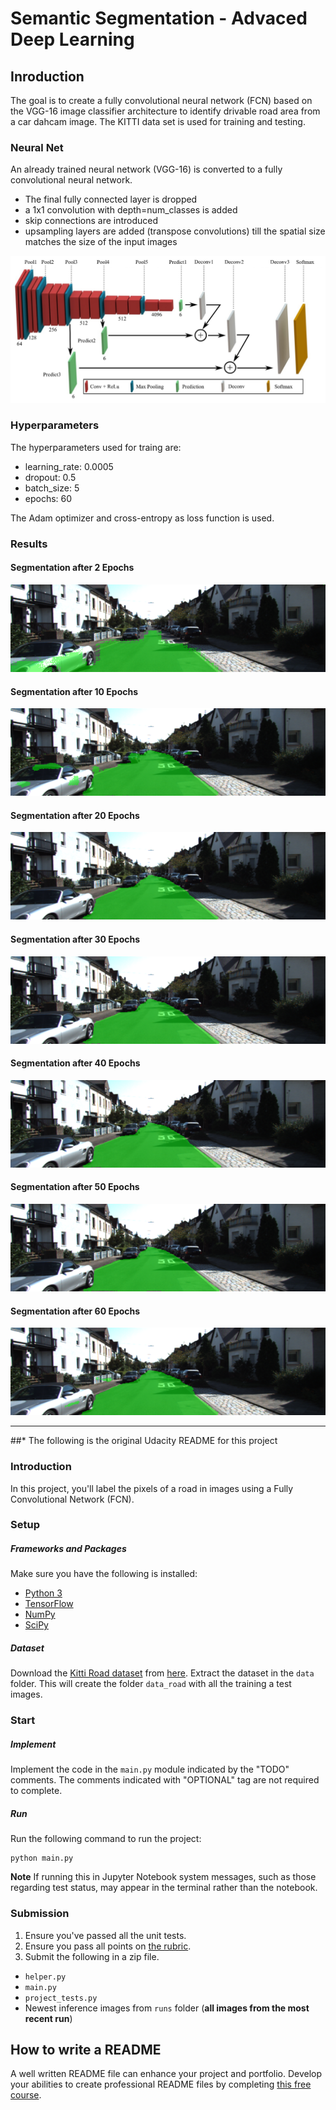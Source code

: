 # Semantic Segmentation - Advaced Deep Learning

## Inroduction
The goal is to create a fully convolutional neural network (FCN) based on the VGG-16 image classifier architecture to identify drivable road area from a car dahcam image. The KITTI data set is used for training and testing.

### Neural Net
An already trained neural network (VGG-16) is converted to a fully convolutional neural network.
- The final fully connected layer is dropped
- a 1x1 convolution with depth=num_classes is added
- skip connections are introduced
- upsampling layers are added (transpose convolutions) till the spatial size matches the size of the input images

![architecture](./media_readme/3-Figure3-1.png)

### Hyperparameters
The hyperparameters used for traing are:
- learning_rate: 0.0005
- dropout: 0.5
- batch_size: 5
- epochs: 60

The Adam optimizer and cross-entropy as loss function is used.

### Results

#### Segmentation after 2 Epochs
![segmentation_2](./media_readme/segmentation_after_epoch_2.png)

#### Segmentation after 10 Epochs
![segmentation_10](./media_readme/segmentation_after_epoch_10.png)

#### Segmentation after 20 Epochs
![segmentation_20](./media_readme/segmentation_after_epoch_20.png)

#### Segmentation after 30 Epochs
![segmentation_30](./media_readme/segmentation_after_epoch_30.png)

#### Segmentation after 40 Epochs
![segmentation_40](./media_readme/segmentation_after_epoch_40.png)

#### Segmentation after 50 Epochs
![segmentation_50](./media_readme/segmentation_after_epoch_50.png)

#### Segmentation after 60 Epochs
![segmentation_60](./media_readme/segmentation_after_epoch_60.png)

---
##* The following is the original Udacity README for this project

### Introduction
In this project, you'll label the pixels of a road in images using a Fully Convolutional Network (FCN).

### Setup
##### Frameworks and Packages
Make sure you have the following is installed:
 - [Python 3](https://www.python.org/)
 - [TensorFlow](https://www.tensorflow.org/)
 - [NumPy](http://www.numpy.org/)
 - [SciPy](https://www.scipy.org/)
##### Dataset
Download the [Kitti Road dataset](http://www.cvlibs.net/datasets/kitti/eval_road.php) from [here](http://www.cvlibs.net/download.php?file=data_road.zip).  Extract the dataset in the `data` folder.  This will create the folder `data_road` with all the training a test images.

### Start
##### Implement
Implement the code in the `main.py` module indicated by the "TODO" comments.
The comments indicated with "OPTIONAL" tag are not required to complete.
##### Run
Run the following command to run the project:
```
python main.py
```
**Note** If running this in Jupyter Notebook system messages, such as those regarding test status, may appear in the terminal rather than the notebook.

### Submission
1. Ensure you've passed all the unit tests.
2. Ensure you pass all points on [the rubric](https://review.udacity.com/#!/rubrics/989/view).
3. Submit the following in a zip file.
 - `helper.py`
 - `main.py`
 - `project_tests.py`
 - Newest inference images from `runs` folder  (**all images from the most recent run**)
 
 ## How to write a README
A well written README file can enhance your project and portfolio.  Develop your abilities to create professional README files by completing [this free course](https://www.udacity.com/course/writing-readmes--ud777).
